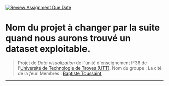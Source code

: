 [![Review Assignment Due Date](https://classroom.github.com/assets/deadline-readme-button-24ddc0f5d75046c5622901739e7c5dd533143b0c8e959d652212380cedb1ea36.svg)](https://classroom.github.com/a/Fj4cXJY4)
# Nom du projet à changer par la suite quand nous aurons trouvé un dataset exploitable.
> Projet de *Data visualization* de l'unité d'enseignement IF36 de l'[Université de Technologie de Troyes (UTT)](https://www.utt.fr/).
Nom du groupe : La cité de la *f*eur.
Membres : [Baptiste Toussaint](https://github.com/I3at57),

---